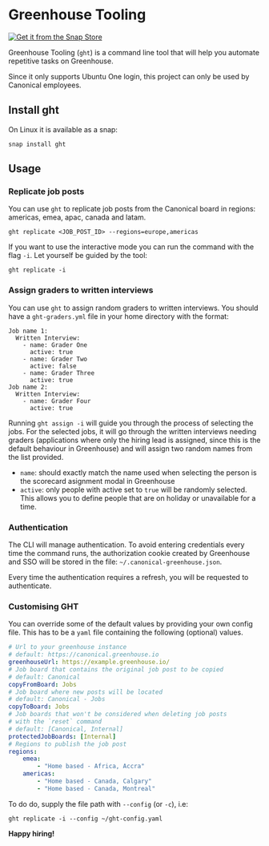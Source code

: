 # Greenhouse Tooling

[![Get it from the Snap Store](https://snapcraft.io/static/images/badges/en/snap-store-black.svg)](https://snapcraft.io/ght)

Greenhouse Tooling (`ght`) is a command line tool that will help you automate repetitive tasks on Greenhouse.

Since it only supports Ubuntu One login, this project can only be used by Canonical employees.

## Install ght

On Linux it is available as a snap:

```
snap install ght
```

## Usage

### Replicate job posts

You can use `ght` to replicate job posts from the Canonical board in regions: americas, emea, apac, canada and latam.

```
ght replicate <JOB_POST_ID> --regions=europe,americas
```

If you want to use the interactive mode you can run the command with the flag `-i`. Let yourself be guided by the tool:

```
ght replicate -i
```

### Assign graders to written interviews

You can use `ght` to assign random graders to written interviews. You should have a `ght-graders.yml` file in your home directory with the format:

```
Job name 1:
  Written Interview:
    - name: Grader One
      active: true
    - name: Grader Two
      active: false
    - name: Grader Three
      active: true
Job name 2:
  Written Interview:
    - name: Grader Four
      active: true
```

Running `ght assign -i` will guide you through the process of selecting the jobs. For the selected jobs, it will go through the written interviews needing graders (applications where only the hiring lead is assigned, since this is the default behaviour in Greenhouse) and will assign two random names from the list provided.

-   `name`: should exactly match the name used when selecting the person is the scorecard asignment modal in Greenhouse
-   `active`: only people with active set to `true` will be randomly selected. This allows you to define people that are on holiday or unavailable for a time.

### Authentication

The CLI will manage authentication. To avoid entering credentials every time the command runs, the authorization cookie created by Greenhouse and SSO will be stored in the file: `~/.canonical-greenhouse.json`.

Every time the authentication requires a refresh, you will be requested to authenticate.

### Customising GHT

You can override some of the default values by providing your own config file. This has to be a `yaml` file containing the following (optional) values.

```yaml
# Url to your greenhouse instance
# default: https://canonical.greenhouse.io
greenhouseUrl: https://example.greenhouse.io/
# Job board that contains the original job post to be copied
# default: Canonical
copyFromBoard: Jobs
# Job board where new posts will be located
# default: Canonical - Jobs
copyToBoard: Jobs
# Job boards that won't be considered when deleting job posts
# with the `reset` command
# default: [Canonical, Internal]
protectedJobBoards: [Internal]
# Regions to publish the job post
regions:
    emea:
        - "Home based - Africa, Accra"
    americas:
        - "Home based - Canada, Calgary"
        - "Home based - Canada, Montreal"
```

To do do, supply the file path with `--config` (or `-c`), i.e:

```
ght replicate -i --config ~/ght-config.yaml
```

**Happy hiring!**
